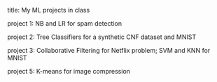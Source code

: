 title: My ML projects in class

project 1: NB and LR for spam detection

project 2: Tree Classifiers for a synthetic CNF dataset and MNIST

project 3: Collaborative Filtering for Netflix problem; SVM and KNN for MNIST

project 5: K-means for image compression 
